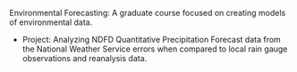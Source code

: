 Environmental Forecasting: A graduate course focused on creating models of environmental data.
  -  Project: Analyzing NDFD Quantitative Precipitation Forecast data from the National Weather Service errors when compared to local rain gauge observations and reanalysis data.
